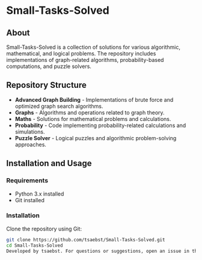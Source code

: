 # Small-Tasks-Solved

## About
Small-Tasks-Solved is a collection of solutions for various algorithmic, mathematical, and logical problems. The repository includes implementations of graph-related algorithms, probability-based computations, and puzzle solvers.

## Repository Structure

- **Advanced Graph Building** - Implementations of brute force and optimized graph search algorithms.
- **Graphs** - Algorithms and operations related to graph theory.
- **Maths** - Solutions for mathematical problems and calculations.
- **Probability** - Code implementing probability-related calculations and simulations.
- **Puzzle Solver** - Logical puzzles and algorithmic problem-solving approaches.

## Installation and Usage

### Requirements
- Python 3.x installed
- Git installed

### Installation
Clone the repository using Git:
```sh
git clone https://github.com/tsaebst/Small-Tasks-Solved.git
cd Small-Tasks-Solved
Developed by tsaebst. For questions or suggestions, open an issue in the repository.
